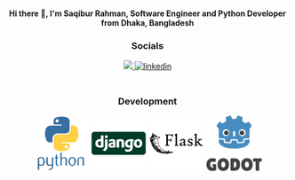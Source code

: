<div align="center">
<h4>Hi there 👋, I'm Saqibur Rahman, Software Engineer and Python Developer from <strong>Dhaka, Bangladesh</strong></h4>
</div>

<div align="center">
  <h3>Socials</h3>
  <a href="https://saqibur.com/" target="_blank">
    <img src="https://img.shields.io/badge/website-000000?style=for-the-badge&logo=About.me&logoColor=white" />
  </a>
  <a href="https://linkedin.com/in/saqibur" target="_blank">
    <img src=https://img.shields.io/badge/linkedin-%231E77B5.svg?&style=for-the-badge&logo=linkedin&logoColor=white alt=linkedin style="margin-bottom: 5px;" />
  </a>
</div>
<br />

<div align="center">
  <h3>Development</h3>
  <img src="https://raw.githubusercontent.com/saqibur/website-design-resources/master/images/icons/python.svg" width="100">
  <img src="https://raw.githubusercontent.com/saqibur/website-design-resources/master/images/icons/django.svg" width="100">
  <img src="https://github.com/saqibur/website-design-resources/blob/master/images/icons/flask.svg" width="100">
  <img src="https://raw.githubusercontent.com/saqibur/website-design-resources/master/images/icons/godot.svg" width="100">
</div>
